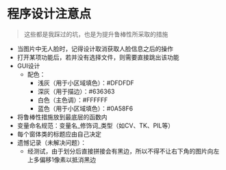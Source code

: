 # 程序设计注意点

> 这些都是我踩过的坑，也是为提升鲁棒性所采取的措施

* 当图片中无人脸时，记得设计取消获取人脸信息之后的操作
* 打开某项功能后，若并没有选择文件，则需要直接跳出该功能
* GUI设计
  * 配色：
    * 浅灰（用于小区域填色）：#DFDFDF
    * 深灰（用于描边）：#636363
    * 白色（主色调）：#FFFFFF
    * 蓝色（用于小区域填色）：#0A58F6
* 将鲁棒性措施放到最底层的函数内
* 变量命名规范：变量名_修饰词_类型（如CV、TK、PIL等）
* 每个窗体类的标题应由自己决定
* 遗憾记录（未解决问题）：
  * 经测试，由于划分后直接拼接会有黑边，所以不得不让右下角的图片向左上多偏移1像素以抵消黑边
